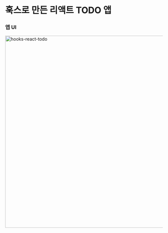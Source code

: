# 훅스로 만든 리액트 TODO 앱

### 앱 UI
<img width="612" alt="hooks-react-todo" src="https://user-images.githubusercontent.com/26565116/59977745-1eafed80-9610-11e9-8a57-18bb2366fa08.png">
